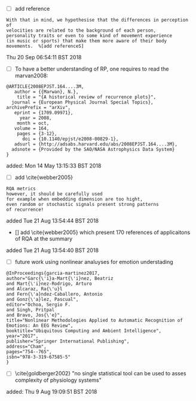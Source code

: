 



* [ ] add reference

```
With that in mind, we hypothesise that the differences in perception of 
velocities are related to the background of each person,
personality traits or even to some kind of movement experience 
(in music or sports) that make them more aware of their body 
movements.  %[add referenceS]
```
Thu 20 Sep 06:54:11 BST 2018








* [ ] To have a better understanding of RP, one requires to read the marvan2008: 

```
@ARTICLE{2008EPJST.164....3M,
   author = {{Marwan}, N.},
    title = "{A historical review of recurrence plots}",
  journal = {European Physical Journal Special Topics},
archivePrefix = "arXiv",
   eprint = {1709.09971},
     year = 2008,
    month = oct,
   volume = 164,
    pages = {3-12},
      doi = {10.1140/epjst/e2008-00829-1},
   adsurl = {http://adsabs.harvard.edu/abs/2008EPJST.164....3M},
  adsnote = {Provided by the SAO/NASA Astrophysics Data System}
}
```
added: Mon 14 May 13:15:33 BST 2018



* [ ] add \cite{webber2005}
```
RQA metrics 
however, it should be carefully used 
for example when embedding dimension are too hight, 
even random or stochastic signals present strong patterns 
of recurrence!
```

added Tue 21 Aug 13:54:44 BST 2018

* [] add \cite{webber2005}
 which 
present 170 references of applicaitons of RQA at the summary

added Tue 21 Aug 13:54:40 BST 2018









* [ ] future work using nonlinear analuyses for emotion understading

```
@InProceedings{garcia-martinez2017,
author="Garc{\'i}a-Mart{\'i}nez, Beatriz
and Mart{\'i}nez-Rodrigo, Arturo
and Alcaraz, Ra{\'u}l
and Fern{\'a}ndez-Caballero, Antonio
and Gonz{\'a}lez, Pascual",
editor="Ochoa, Sergio F.
and Singh, Pritpal
and Bravo, Jos{\'e}",
title="Nonlinear Methodologies Applied to Automatic Recognition of Emotions: An EEG Review",
booktitle="Ubiquitous Computing and Ambient Intelligence",
year="2017",
publisher="Springer International Publishing",
address="Cham",
pages="754--765",
isbn="978-3-319-67585-5"
}
```


* [ ] \cite{goldberger2002}
"no single statistical tool can be used to asses complexity of physiology systems"


added: Thu  9 Aug 19:09:51 BST 2018



